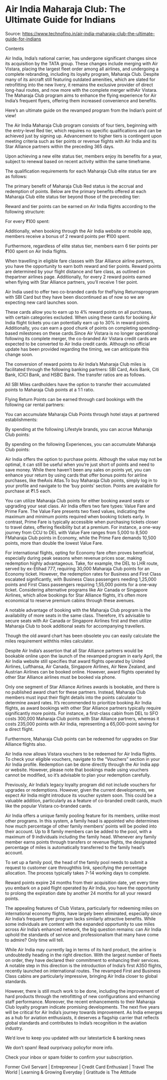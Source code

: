 # Air India Maharaja Club: The Ultimate Guide for Indians

Source: https://www.technofino.in/air-india-maharaja-club-the-ultimate-guide-for-indians

Contents

Air India, India’s national carrier, has undergone significant changes since its acquisition by the TATA group. These changes include merging with Air Vistara, placing the largest fleet order among all airlines, and undergoing a complete rebranding, including its loyalty program, Maharaja Club. Despite many of its aircraft still featuring outdated amenities, which are slated for retrofitting into the new livery, it remains the exclusive provider of direct long-haul routes, and now more with the complete merger withAir Vistara. The Maharaja Club program aims to enhance the flying experience for Air India’s frequent flyers, offering them increased convenience and benefits.

Here’s an ultimate guide on the revamped program from the Indian’s point of view!

The Air India Maharaja Club program consists of four tiers, beginning with the entry-level Red tier, which requires no specific qualifications and can be achieved just by signing up. Advancement to higher tiers is contingent upon meeting criteria such as tier points or revenue flights with Air India and its Star Alliance partners within the preceding 365 days.

Upon achieving a new elite status tier, members enjoy its benefits for a year, subject to renewal based on recent activity within the same timeframe.

The qualification requirements for each Maharaja Club elite status tier are as follows:

The primary benefit of Maharaja Club Red status is the accrual and redemption of points. Below are the primary benefits offered at each Maharaja Club elite status tier beyond those of the preceding tier:

Reward and tier points can be earned on Air India flights according to the following structure:

For every ₹100 spent:

Additionally, when booking through the Air India website or mobile app, members receive a bonus of 2 reward points per ₹100 spent.

Furthermore, regardless of elite status tier, members earn 6 tier points per ₹100 spent on Air India flights.

When travelling in eligible fare classes with Star Alliance airline partners, you have the opportunity to earn both reward and tier points. Reward points are determined by your flight distance and fare class, as outlined on thepartner airlines page. Additionally, for every 2 reward points earned when flying with Star Alliance partners, you’ll receive 1 tier point.

Air India used to offer two co-branded cards for theFlying Returnsprogram with SBI Card but they have been discontinued as of now so we are expecting new card launches soon.

These cards allow you to earn up to 4% reward points on all purchases, with certain categories excluded. When using these cards for booking Air India flight tickets you can potentially earn up to 30% in reward points. Additionally, you can earn a good chunk of points on completing spending-based milestones on these cards.Since Air Vistara is no longer operational following its complete merger, the co-branded Air Vistara credit cards are expected to be converted to Air India credit cards. Although no official update has been provided regarding the timing, we can anticipate this change soon.

The conversion of reward points to Air India’s Maharaja Club miles is facilitated through the following banking partners: SBI Card, Axis Bank, Citi Bank, ICICI Bank, and HSBC Bank. The transfer ratios are as follows.

All SBI Miles cardholders have the option to transfer their accumulated points to Maharaja Club points at a 1:1 ratio.

Flying Return Points can be earned through card bookings with the following car rental partners:

You can accumulate Maharaja Club Points through hotel stays at partnered establishments:

By spending at the following Lifestyle brands, you can accrue Maharaja Club points:

By spending on the following Experiences, you can accumulate Maharaja Club points:

Air India offers the option to purchase points. Although the value may not be optimal, it can still be useful when you’re just short of points and need to save money. While there haven’t been any sales on points yet, you can enhance your return by using cards that offer bonus points for airline purchases, like theAxis Atlas.To buy Maharaja Club points, simply log in to your profile and navigate to the ‘buy points’ section. Points are available for purchase at ₹1.5 each.

You can utilize Maharaja Club points for either booking award seats or upgrading your seat class. Air India offers two fare types: Value Fare and Prime Fare. The Value Fare presents two fixed values, indicating the maximum and minimum points required when booking tickets early. In contrast, Prime Fare is typically accessible when purchasing tickets closer to travel dates, offering flexibility but at a premium. For instance, a one-way journey from CCU to DEL with Value Fare ranges from 5,000 to 8,500 FMaharaja Club points in Economy, while the Prime Fare demands 10,500 points, more than double the lowest Value Fare.

For international flights, opting for Economy fare often proves beneficial, especially during peak seasons when revenue prices soar, making redemption highly advantageous. Take, for example, the DEL to LHR route, served by ex-Etihad 777, requiring 30,000 Maharaja Club points for an Economy ticket. However, the redemption rates for Business and First Class escalated significantly, with Business Class passengers needing 1,25,000 points and First Class passengers requiring 1,55,000 points for a one-way ticket. Considering alternative programs like Air Canada or Singapore Airlines, which allow bookings for Star Alliance flights, it’s often more economical to reserve premium cabins through these avenues.

A notable advantage of booking with the Maharaja Club program is the availability of more seats in the same class. Therefore, it’s advisable to secure seats with Air Canada or Singapore Airlines first and then utilize Maharaja Club to book additional seats for accompanying travellers.

Though the old award chart has been obsolete you can easily calculate the miles requirement withthis miles calculator.

Despite Air India’s assertion that all Star Alliance partners would be bookable online upon the launch of the revamped program in early April, the Air India website still specifies that award flights operated by United Airlines, Lufthansa, Air Canada, Singapore Airlines, Air New Zealand, and Austrian Airlines can be booked online. However, award flights operated by other Star Alliance airlines must be booked via phone.

Only one segment of Star Alliance Airlines awards is bookable, and there is no published award chart for these partners. Instead, Maharaja Club members must input their flight details into the points calculator to determine award rates. It’s recommended to prioritize booking Air India flights, as award bookings with other Star Alliance partners typically require significantly more points. For instance, a first-class cabin from DEL to SFO costs 300,000 Maharaja Club points with Star Alliance partners, whereas it costs 235,000 points with Air India, representing a 65,000-point saving for a direct flight.

Furthermore, Maharaja Club points can be redeemed for upgrades on Star Alliance flights also.

Air India now allows Vistara vouchers to be redeemed for Air India flights. To check your eligible vouchers, navigate to the “Vouchers” section in your Air India profile. Redemption can be done directly through the Air India app or website. However, please note that bookings made using vouchers cannot be modified, so it’s advisable to plan your redemption carefully.

Previously, Air India’s legacy loyalty program did not include vouchers for upgrades or redemptions. However, given the current developments, we expect Air India might introduce its voucher system soon. This could be a valuable addition, particularly as a feature of co-branded credit cards, much like the popular Vistara co-branded cards.

Air India offers a unique family pooling feature for its members, unlike most other programs. In this system, a family head is appointed who determines how much percentage of other family members’ points will be pooled into their account. Up to 8 family members can be added to the pool, with a maximum of 9 individuals including the family head. Whenever any family member earns points through transfers or revenue flights, the designated percentage of miles is automatically transferred to the family head’s account.

To set up a family pool, the head of the family pool needs to submit a request to customer care throughthis link, specifying the percentage allocation. The process typically takes 7-14 working days to complete.

Reward points expire 24 months from their acquisition date, yet every time you embark on a paid flight operated by Air India, you have the opportunity to prolong the expiration date by another 24 months for all your reward points.

The appealing features of Club Vistara, particularly for redeeming miles on international economy flights, have largely been eliminated, especially since Air India’s frequent flyer program lacks similarly attractive benefits. While some individuals are content with the expanded opportunity to use miles across Air India’s enhanced network, the big question remains: can Air India uphold the standards of service and professionalism that many have come to admire? Only time will tell.

While Air India may currently lag in terms of its hard product, the airline is undoubtedly heading in the right direction. With the largest number of fleets on order, they have declared their commitment to enhancing their services. A notable step in this direction is the introduction of India’s first A350 flights, recently launched on international routes. The revamped First and Business Class cabins are particularly impressive, bringing Air India closer to global standards.

However, there is still much work to be done, including the improvement of hard products through the retrofitting of new configurations and enhancing staff performance. Moreover, the recent enhancements to their Maharaja Club loyalty program indicate promising developments. The next five years will be critical for Air India’s journey towards improvement. As India emerges as a hub for aviation enthusiasts, it deserves a flagship carrier that reflects global standards and contributes to India’s recognition in the aviation industry.

We’d love to keep you updated with our latestarticle & banking news

We don’t spam! Read ourprivacy policyfor more info.

Check your inbox or spam folder to confirm your subscription.

Former Civil Servant | Entrepreneur | Credit Card Enthusiast | Travel The World | Learning & Growing Everyday | Gratitude is The Attitude